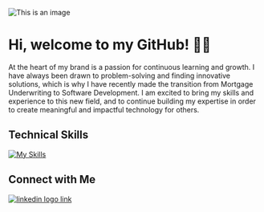 <!--
**CathyGarciaPinon/CathyGarciaPinon** is a ✨ _special_ ✨ repository because its `README.md` (this file) appears on your GitHub profile.

Here are some ideas to get you started:

- 🔭 I’m currently working on ...
- 🌱 I’m currently learning ...
- 👯 I’m looking to collaborate on ...
- 🤔 I’m looking for help with ...
- 💬 Ask me about ...📫 How to reach me: ...
- 😄 Pronouns: ...
- ⚡ Fun fact: ...
-->

![This is an image](https://i.imgur.com/daKzFtM.png)

# Hi, welcome to my GitHub! 👋🏽

At the heart of my brand is a passion for continuous learning and growth. I have always been drawn to problem-solving and finding innovative solutions, which is why I have recently made the transition from Mortgage Underwriting to Software Development. I am excited to bring my skills and experience to this new field, and to continue building my expertise in order to create meaningful and impactful technology for others.

## Technical Skills

[![My Skills](https://skillicons.dev/icons?i=js,html,css,react,nodejs,express,mongodb,heroku,python,django,postgresql,vscode,github)](https://skillicons.dev)

## Connect with Me
<a href="https://www.linkedin.com/in/cathy-garcia-pinon" rel="nofollow">
  <img src="https://camo.githubusercontent.com/1b3a98a6f9dc0b661fff8ca80b84338580750ffba882bd625efe869293d05307/68747470733a2f2f736b696c6c69636f6e732e6465762f69636f6e733f693d6c696e6b6564696e" alt="linkedin logo link" data-canonical-src="https://skillicons.dev/icons?i=linkedin" style="max-width: 100%;">
</a>

